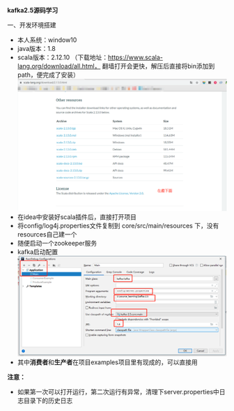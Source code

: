 **kafka2.5源码学习**

一、开发环境搭建

- 本人系统：window10
- java版本：1.8
- scala版本：2.12.10  （下载地址：https://www.scala-lang.org/download/all.html， 翻墙打开会更快，解压后直接将bin添加到path，便完成了安装）![scala](pictures/scala_download.png)
- 在idea中安装好scala插件后，直接打开项目
- 将config/log4j.properties文件复制到   core/src/main/resources 下，没有resources自己建一个
- 随便启动一个zookeeper服务
- kafka启动配置![start](pictures/start.png)
- 其中**消费者**和**生产者**在项目examples项目里有现成的，可以直接用

**注意：**

- 如果第一次可以打开运行，第二次运行有异常，清理下server.properties中日志目录下的历史日志
